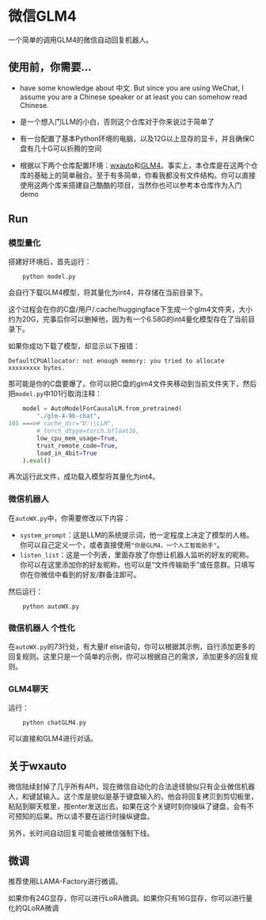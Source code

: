 # 微信GLM4

一个简单的调用GLM4的微信自动回复机器人。

## 使用前，你需要...

- have some knowledge about 中文. But since you are using WeChat, I assume you are a Chinese speaker or at least you can somehow read Chinese.

- 是一个想入门LLM的小白，否则这个仓库对于你来说过于简单了

- 有一台配置了基本Python环境的电脑，以及12G以上显存的显卡，并且确保C盘有几十G可以折腾的空间

- 根据以下两个仓库配置环境：[wxauto](https://github.com/cluic/wxauto)和[GLM4](https://github.com/THUDM/GLM-4)。事实上，本仓库是在这两个仓库的基础上的简单融合。至于有多简单，你看我都没有文件结构。你可以直接使用这两个库来搭建自己酷酷的项目，当然你也可以参考本仓库作为入门demo

## Run

### 模型量化

搭建好环境后，首先运行：
    
```shell
    python model.py

```

会自行下载GLM4模型，将其量化为int4，并存储在当前目录下。

这个过程会在你的C盘/用户/.cache/huggingface下生成一个glm4文件夹，大小约为20G，完事后你可以删掉他，因为有一个6.58G的int4量化模型存在了当前目录下。

如果你成功下载了模型，却显示以下报错：
```shell
DefaultCPUAllocator: not enough memory: you tried to allocate xxxxxxxxx bytes.
```
那可能是你的C盘要爆了。你可以把C盘的glm4文件夹移动到当前文件夹下，然后把`model.py`中101行取消注释：
    
```python
    model = AutoModelForCausalLM.from_pretrained(
        "./glm-4-9b-chat",
101 ===># cache_dir="D:\\LLM",
        # torch_dtype=torch.bfloat16,
        low_cpu_mem_usage=True,
        trust_remote_code=True,
        load_in_4bit=True
    ).eval()
```
再次运行此文件，成功载入模型将其量化为int4。


### 微信机器人

在`autoWX.py`中，你需要修改以下内容：

- `system_prompt`：这是LLM的系统提示词，他一定程度上决定了模型的人格。你可以自己定义一个，或者直接使用`"你是GLM4，一个人工智能助手"`。
- `listen_list`：这是一个列表，里面存放了你想让机器人监听的好友的昵称。你可以在这里添加你的好友昵称，也可以是“文件传输助手”或任意群。只填写你在你微信中看到的好友/群备注即可。

然后运行：

```shell
    python autoWX.py
```

### 微信机器人 个性化

在`autoWX.py`的73行处，有大量if else语句，你可以根据其示例，自行添加更多的回复规则。这里只是一个简单的示例，你可以根据自己的需求，添加更多的回复规则。

### GLM4聊天

运行：
    
```shell
    python chatGLM4.py
```
可以直接和GLM4进行对话。

## 关于wxauto

微信陆续封掉了几乎所有API，现在微信自动化的合法途径貌似只有企业微信机器人，和键鼠输入。这个库是貌似是基于键盘输入的，他会将回复拷贝到剪切板里，粘贴到聊天框里，按enter发送出去。如果在这个关键时刻你操纵了键盘，会有不可预知的后果。所以请不要在运行时操纵键盘。

另外，长时间自动回复可能会被微信强制下线。

## 微调

推荐使用LLAMA-Factory进行微调。

如果你有24G显存，你可以进行LoRA微调。如果你只有16G显存，你可以进行量化的QLoRA微调